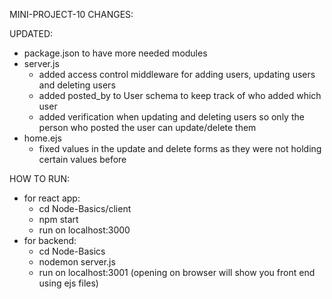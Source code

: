 MINI-PROJECT-10 CHANGES:

UPDATED:
- package.json to have more needed modules
- server.js
  + added access control middleware for adding users, updating users and deleting users
  + added posted_by to User schema to keep track of who added which user
  + added verification when updating and deleting users so only the person who posted the user can update/delete them
- home.ejs
  + fixed values in the update and delete forms as they were not holding certain values before

 HOW TO RUN:
 - for react app:
   + cd Node-Basics/client
   + npm start
   + run on localhost:3000
 - for backend:
   + cd Node-Basics
   + nodemon server.js
   + run on localhost:3001 (opening on browser will show you front end using ejs files)

